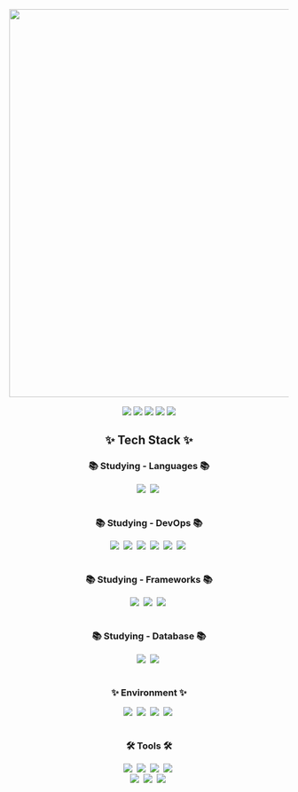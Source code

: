 <div align="center">
<img width="700px" src="https://github.com/user-attachments/assets/b3b67342-e204-4c65-8134-773546dd9724" />&nbsp
</div>

<div align="center">
<img src="http://github-profile-summary-cards.vercel.app/api/cards/profile-details?username=yj0331yj&theme=radical" />
<img src="http://github-profile-summary-cards.vercel.app/api/cards/repos-per-language?username=yj0331yj&theme=radical" />
<img src="http://github-profile-summary-cards.vercel.app/api/cards/most-commit-language?username=yj0331yj&theme=radical" />
<img src="http://github-profile-summary-cards.vercel.app/api/cards/stats?username=yj0331yj&theme=radical" />
<img src="http://github-profile-summary-cards.vercel.app/api/cards/productive-time?username=yj0331yj&theme=radical&utcOffset=8" />
</div>

<h2 align="center">✨ Tech Stack ✨</h2>
<h3 align="center">📚 Studying - Languages 📚</h3>
<div align="center">
<img src="https://img.shields.io/badge/python-3670A0?style=for-the-badge&logo=python&logoColor=ffdd54" />&nbsp
<img src="https://img.shields.io/badge/-SQL-000?&logo=MySQL&logoColor=4479A1" />&nbsp
</div>

<br>

<h3 align="center">📚 Studying - DevOps 📚</h3>
<div align="center">
  <img src="https://img.shields.io/badge/AWS-%23FF9900.svg?style=for-the-badge&logo=amazon-aws&logoColor=white" />&nbsp
  <img src="https://img.shields.io/badge/docker-257bd6?style=for-the-badge&logo=docker&logoColor=white" />&nbsp
  <img src="https://img.shields.io/badge/Apache%20Airflow-017CEE?style=for-the-badge&logo=Apache%20Airflow&logoColor=white" />&nbsp
  <img src="https://img.shields.io/badge/-ElasticSearch-005571?style=for-the-badge&logo=elasticsearch" />&nbsp 
  <img src="https://img.shields.io/badge/-Logstash-A9A9A9?logo=Logstash&logoColor=005571" />&nbsp 
  <img src="https://img.shields.io/badge/Kibana-005571?&style=plastic&logo=Kibana&logoColor=white" />&nbsp
</div>

<br>

<h3 align="center">📚 Studying - Frameworks 📚</h3>
<div align="center">
  <img src="https://img.shields.io/badge/flask-%23000.svg?style=for-the-badge&logo=flask&logoColor=white" />&nbsp
  <img src="https://img.shields.io/badge/Apache_Kafka-231F20?style=for-the-badge&logo=apache-kafka&logoColor=white" />&nbsp
  <img src="https://img.shields.io/badge/Apache%20Spark-FDEE21?style=flat-square&logo=apachespark&logoColor=black" />&nbsp
</div>

<br>

<h3 align="center">📚 Studying - Database 📚</h3>
<div align="center">
  <img src="https://img.shields.io/badge/postgres-%23316192.svg?style=for-the-badge&logo=postgresql&logoColor=white" />&nbsp
  <img src="https://img.shields.io/badge/mysql-4479A1.svg?style=for-the-badge&logo=mysql&logoColor=white" />&nbsp 
</div>

<br>

<h3 align="center">✨ Environment ✨</h3>
<div align="center">
  <img src="https://img.shields.io/badge/jupyter-%23FA0F00.svg?style=for-the-badge&logo=jupyter&logoColor=white" />&nbsp 
  <img src="https://img.shields.io/badge/pycharm-143?style=for-the-badge&logo=pycharm&logoColor=black&color=black&labelColor=green" />&nbsp 
  <img src="https://img.shields.io/badge/Visual%20Studio%20Code-0078d7.svg?style=for-the-badge&logo=visual-studio-code&logoColor=white" />&nbsp 
  <img src="https://img.shields.io/badge/Linux-FCC624?style=for-the-badge&logo=linux&logoColor=black" />&nbsp 
</div>

<br>

<h3 align="center">🛠 Tools 🛠</h3>
<div align="center">
  <img src="https://img.shields.io/badge/dbeaver-382923?style=flat&logo=dbeaver&logoColor=white" />&nbsp 
  <img src="https://img.shields.io/badge/Slack-4A154B?style=for-the-badge&logo=slack&logoColor=white" />&nbsp
  <img src="https://img.shields.io/badge/github-181717.svg?style=for-the-badge&logo=github&logoColor=white" />&nbsp
  <img src="https://img.shields.io/badge/Notion-F3F3F3.svg?style=for-the-badge&logo=notion&logoColor=black" />&nbsp
</div>

<div align="center">
  <img src="https://img.shields.io/badge/Obsidian-%23483699.svg?style=for-the-badge&logo=obsidian&logoColor=white" />&nbsp
  <img src="https://img.shields.io/badge/figma-F24E1E.svg?style=for-the-badge&logo=figma&logoColor=white" />&nbsp
  <img src="https://img.shields.io/badge/Colab-2C2C32.svg?style=for-the-badge&logo=googlecolab&logoColor=F9AB00" />&nbsp
</div>
